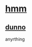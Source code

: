 # [hmm](https://github.com/Thrillberg/my-first-repository/milestone/9)

## [dunno](https://github.com/Thrillberg/my-first-repository/issues/7)

anyrthing

